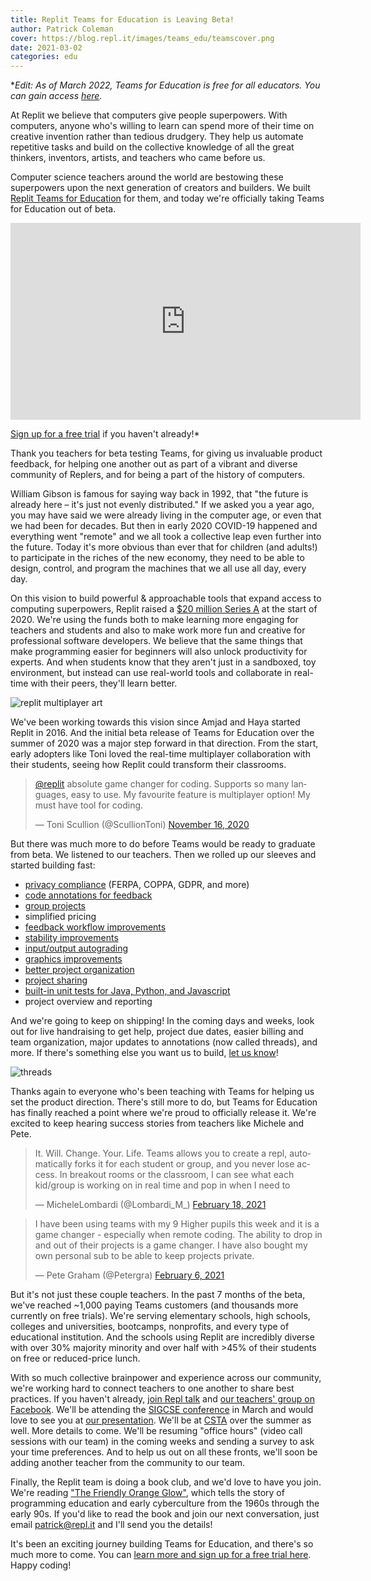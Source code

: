 ```yaml
---
title: Replit Teams for Education is Leaving Beta!
author: Patrick Coleman
cover: https://blog.repl.it/images/teams_edu/teamscover.png
date: 2021-03-02
categories: edu
---
```


**Edit: As of March 2022, Teams for Education is free for all educators. You can gain access [here](https://replit.com/teams-for-education).*

At Replit we believe that computers give people superpowers. With computers, anyone who's willing to learn can spend more of their time on creative invention rather than tedious drudgery. They help us automate repetitive tasks and build on the collective knowledge of all the great thinkers, inventors, artists, and teachers who came before us. 

Computer science teachers around the world are bestowing these superpowers upon the next generation of creators and builders. We built [Replit Teams for Education](https://repl.it/teams-for-education) for them, and today we're officially taking Teams for Education out of beta. 

<iframe width="560" height="315" src="https://www.youtube-nocookie.com/embed/wgl_ERg23O4" frameborder="0" allow="accelerometer; autoplay; clipboard-write; encrypted-media; gyroscope; picture-in-picture" allowfullscreen></iframe>

[Sign up for a free trial](https://repl.it/teams-for-education) if you haven't already!*

Thank you teachers for beta testing Teams, for giving us invaluable product feedback, for helping one another out as part of a vibrant and diverse community of Replers, and for being a part of the history of computers.

William Gibson is famous for saying way back in 1992, that "the future is already here – it's just not evenly distributed." If we asked you a year ago, you may have said we were already living in the computer age, or even that we had been for decades. But then in early 2020 COVID-19 happened and everything went "remote" and we all took a collective leap even further into the future. Today it's more obvious than ever that for children (and adults!) to participate in the riches of the new economy, they need to be able to design, control, and program the machines that we all use all day, every day.

On this vision to build powerful & approachable tools that expand access to computing superpowers, Replit raised a [$20 million Series A](https://blog.repl.it/seriesa) at the start of 2020. We're using the funds both to make learning more engaging for teachers and students and also to make work more fun and creative for professional software developers. We believe that the same things that make programming easier for beginners will also unlock productivity for experts. And when students know that they aren't just in a sandboxed, toy environment, but instead can use real-world tools and collaborate in real-time with their peers, they'll learn better.

![replit multiplayer art](https://blog.repl.it/images/teams_edu/multiplayerart.png)

We've been working towards this vision since Amjad and Haya started Replit in 2016. And the initial beta release of Teams for Education over the summer of 2020 was a major step forward in that direction. From the start, early adopters like Toni loved the real-time multiplayer collaboration with their students, seeing how Replit could transform their classrooms.


<blockquote class="twitter-tweet" data-conversation="none"><p lang="en" dir="ltr"><a href="https://twitter.com/replit?ref_src=twsrc%5Etfw">@replit</a> absolute game changer for coding. Supports so many languages, easy to use. My favourite feature is multiplayer option! My must have tool for coding.</p>&mdash; Toni Scullion (@ScullionToni) <a href="https://twitter.com/ScullionToni/status/1328364755657121794?ref_src=twsrc%5Etfw">November 16, 2020</a></blockquote> <script async src="https://platform.twitter.com/widgets.js" charset="utf-8"></script>


But there was much more to do before Teams would be ready to graduate from beta. We listened to our teachers. Then we rolled up our sleeves and started building fast:
- [privacy compliance](https://blog.repl.it/education-privacy) (FERPA, COPPA, GDPR, and more)
- [code annotations for feedback](https://blog.repl.it/annotations-for-education)
- [group projects](https://blog.repl.it/group-projects-teams-education)
- simplified pricing
- [feedback workflow improvements](https://blog.repl.it/teams-for-edu-fall-2020-improvements)
- [stability improvements](https://blog.repl.it/how-far)
- [input/output autograding](https://blog.repl.it/input-output-tests)
- [graphics improvements](https://blog.repl.it/fix-gfx)
- [better project organization](https://blog.repl.it/teams-education-january-update)
- [project sharing](https://blog.repl.it/teamsforedu-01-22-2021) 
- [built-in unit tests for Java, Python, and Javascript](https://blog.repl.it/unit-tests)
- project overview and reporting

And we're going to keep on shipping! In the coming days and weeks, look out for live handraising to get help, project due dates, easier billing and team organization, major updates to annotations (now called threads), and more. If there's something else you want us to build, [let us know](https://replit.canny.io/teams-for-education)!

![threads](https://blog.repl.it/images/teams_edu/threads.png)

Thanks again to everyone who's been teaching with Teams for helping us set the product direction. There's still more to do, but Teams for Education has finally reached a point where we're proud to officially release it. We're excited to keep hearing success stories from teachers like Michele and Pete.


<blockquote class="twitter-tweet" data-conversation="none"><p lang="en" dir="ltr">It. Will. Change. Your. Life. Teams allows you to create a repl, automatically forks it for each student or group, and you never lose access. In breakout rooms or the classroom, I can see what each kid/group is working on in real time and pop in when I need to</p>&mdash; MicheleLombardi (@Lombardi_M_) <a href="https://twitter.com/Lombardi_M_/status/1362464185842618370?ref_src=twsrc%5Etfw">February 18, 2021</a></blockquote> <script async src="https://platform.twitter.com/widgets.js" charset="utf-8"></script>


<blockquote class="twitter-tweet" data-conversation="none"><p lang="en" dir="ltr">I have been using teams with my 9 Higher pupils this week and it is a game changer - especially when remote coding. The ability to drop in and out of their projects is a game changer. I have also bought my own personal sub to be able to keep projects private.</p>&mdash; Pete Graham (@Petergra) <a href="https://twitter.com/Petergra/status/1358117048505802758?ref_src=twsrc%5Etfw">February 6, 2021</a></blockquote> <script async src="https://platform.twitter.com/widgets.js" charset="utf-8"></script>


But it's not just these couple teachers. In the past 7 months of the beta, we've reached ~1,000 paying Teams customers (and thousands more currently on free trials). We're serving elementary schools, high schools, colleges and universities, bootcamps, nonprofits, and every type of educational institution. And the schools using Replit are incredibly diverse with over 30% majority minority and over half with >45% of their students on free or reduced-price lunch.

With so much collective brainpower and experience across our community, we're working hard to connect teachers to one another to share best practices. If you haven't already, [join Repl talk](https://repl.it/talk/all) and [our teachers' group on Facebook](https://www.facebook.com/groups/replitforcseducation). We'll be attending the [SIGCSE conference](https://sigcse2021.sigcse.org/) in March and would love to see you at [our presentation](https://repl.it/sigcse2021). We'll be at [CSTA](https://www.csteachers.org/page/csta-2021) over the summer as well. More details to come. We'll be resuming "office hours" (video call sessions with our team) in the coming weeks and sending a survey to ask your time preferences. And to help us out on all these fronts, we'll soon be adding another teacher from the community to our team. 

Finally, the Replit team is doing a book club, and we'd love to have you join. We're reading ["The Friendly Orange Glow"](http://friendlyorangeglow.com/), which tells the story of programming education and early cyberculture from the 1960s through the early 90s. If you'd like to read the book and join our next conversation, just email patrick@repl.it and I'll send you the details!

It's been an exciting journey building Teams for Education, and there's so much more to come. You can [learn more and sign up for a free trial here](https://repl.it/teams-for-education). Happy coding!

